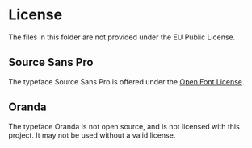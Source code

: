 # License
The files in this folder are not provided under the EU Public License. 

## Source Sans Pro
The typeface Source Sans Pro is offered under the [Open Font License](https://fonts.google.com/specimen/Source+Sans+Pro#license).

## Oranda
The typeface Oranda is not open source, and is not licensed with this project. It may not be used without a valid license.